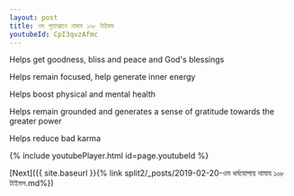 ```yaml
---
layout: post
title: ওম পূতাত্মানে নামায ১০৮ টাইমস
youtubeId: CpI3qvzAfmc
---
```

 
 
Helps get goodness, bliss and peace and God's blessings
 
Helps remain focused, help generate inner energy 
 
Helps boost physical and mental health 
 
Helps remain grounded and generates a sense of gratitude towards the greater power 
 
Helps reduce bad karma
 
 
 
 


{% include youtubePlayer.html id=page.youtubeId %}
 
[Next]({{ site.baseurl }}{% link  split2/_posts/2019-02-20-ওম ধর্মযোপায় নামায ১০৮ টাইমস.md%})
 
